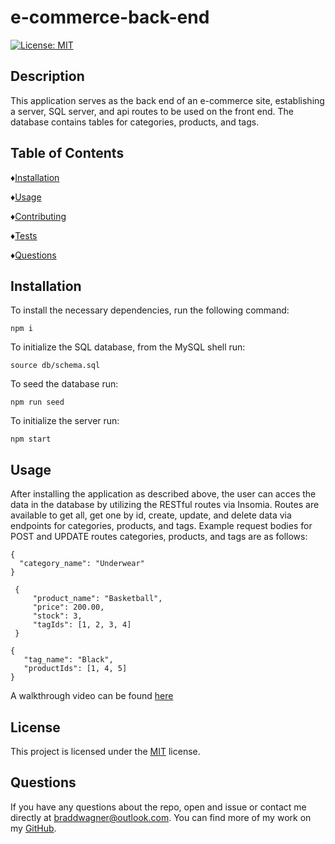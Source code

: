 # e-commerce-back-end
  [![License: MIT](https://img.shields.io/badge/License-MIT-yellow.svg)](https://opensource.org/licenses/MIT)

  ## Description
  This application serves as the back end of an e-commerce site, establishing a server, SQL server, and api routes to be used on the front end. The database contains tables for categories, products, and tags. 

  ## Table of Contents

  ♦︎[Installation](#installation)

  ♦︎[Usage](#usage)

  ♦︎[Contributing](#contributing)

  ♦︎[Tests](#tests)

  ♦︎[Questions](#questions)

  ## Installation

  To install the necessary dependencies, run the following command:
  ```
  npm i
  ``` 
  To initialize the SQL database, from the MySQL shell run:
  ```
  source db/schema.sql
  ```
  To seed the database run:
  ```
  npm run seed
  ```
  To initialize the server run:
  ```
  npm start
  ```

  ## Usage

  After installing the application as described above, the user can acces the data in the database by utilizing the RESTful routes via Insomia. Routes are available to get all, get one by id, create, update, and delete data via endpoints for categories, products, and tags.
  Example request bodies for POST and UPDATE routes categories, products, and tags are as follows:
  ```
  {
	"category_name": "Underwear"
}
```
```
 {
	 "product_name": "Basketball",
	 "price": 200.00,
	 "stock": 3,
	 "tagIds": [1, 2, 3, 4]
 }
 ```
 ```
 {
	"tag_name": "Black",
	"productIds": [1, 4, 5]
}
```

  A walkthrough video can be found [here](https://watch.screencastify.com/v/VLNf041bOIpB4JVyDyLD)

  ## License

  This project is licensed under the [MIT](https://opensource.org/licenses/MIT) license.


  ## Questions

  If you have any questions about the repo, open and issue or contact me directly at braddwagner@outlook.com. You can find more of my work on my [GitHub](https://github.com/braddwagner).


